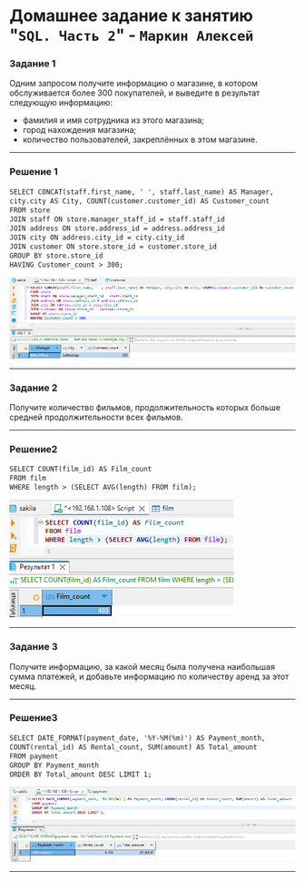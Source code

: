 # Домашнее задание к занятию "`SQL. Часть 2`" - `Маркин Алексей`

### Задание 1

Одним запросом получите информацию о магазине, в котором обслуживается более 300 покупателей, и выведите в результат следующую информацию: 
- фамилия и имя сотрудника из этого магазина;
- город нахождения магазина;
- количество пользователей, закреплённых в этом магазине.

---

### Решение 1

```
SELECT CONCAT(staff.first_name, ' ', staff.last_name) AS Manager, city.city AS City, COUNT(customer.customer_id) AS Customer_count 
FROM store 
JOIN staff ON store.manager_staff_id = staff.staff_id 
JOIN address ON store.address_id = address.address_id
JOIN city ON address.city_id = city.city_id 
JOIN customer ON store.store_id = customer.store_id 
GROUP BY store.store_id 
HAVING Customer_count > 300;
```

![Задание 1](https://github.com/Markin-AI/12-4/blob/main/img/1-1.png)

---

### Задание 2

Получите количество фильмов, продолжительность которых больше средней продолжительности всех фильмов.

---

### Решение2

```
SELECT COUNT(film_id) AS Film_count 
FROM film 
WHERE length > (SELECT AVG(length) FROM film);
```

![Задание 2](https://github.com/Markin-AI/12-4/blob/main/img/2-1.png)

---

### Задание 3

Получите информацию, за какой месяц была получена наибольшая сумма платежей, и добавьте информацию по количеству аренд за этот месяц.

---

### Решение3

```
SELECT DATE_FORMAT(payment_date, '%Y-%M(%m)') AS Payment_month, COUNT(rental_id) AS Rental_count, SUM(amount) AS Total_amount 
FROM payment 
GROUP BY Payment_month 
ORDER BY Total_amount DESC LIMIT 1;
```

![Задание 3](https://github.com/Markin-AI/12-4/blob/main/img/3-1.png)

---